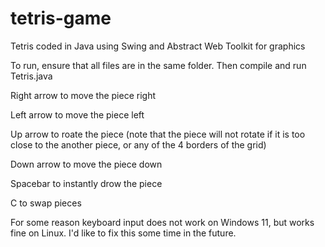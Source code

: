 # tetris-game
Tetris coded in Java using Swing and Abstract Web Toolkit for graphics

To run, ensure that all files are in the same folder.  Then compile and run Tetris.java

Right arrow to move the piece right

Left arrow to move the piece left

Up arrow to roate the piece (note that the piece will not rotate if it is too close to the another piece, or any of the 4 borders of the grid)

Down arrow to move the piece down

Spacebar to instantly drow the piece

C to swap pieces

For some reason keyboard input does not work on Windows 11, but works fine on Linux.  I'd like to fix this some time in the future.
